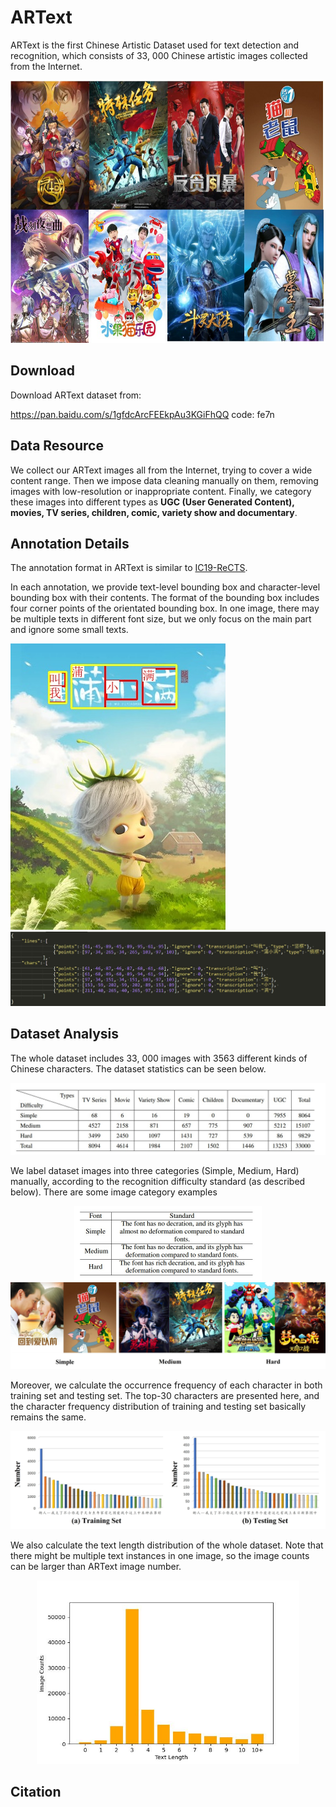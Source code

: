 
# ARText

ARText is the first Chinese Artistic Dataset used for text detection and recognition, which consists of 33, 000 Chinese artistic images collected from the Internet.

<div align=center>
    <img src="../resources/ARText_examples.jpg" width="600" height="420" />
</div>



## Download

Download ARText dataset from:

https://pan.baidu.com/s/1gfdcArcFEEkpAu3KGiFhQQ   code: fe7n



## Data Resource

We collect our ARText images all from the Internet, trying to cover a wide content range. Then we impose data cleaning manually on them, removing images with low-resolution or inappropriate content. Finally, we category these images into different types as **UGC (User Generated Content), movies, TV series, children, comic, variety show and documentary**.



## Annotation Details

The annotation format in ARText is similar to [IC19-ReCTS](https://rrc.cvc.uab.es/?ch=12).

In each annotation, we provide text-level bounding box and character-level bounding box with their contents. The format of the bounding box includes four corner points of the orientated bounding box. In one image, there may be multiple texts in different font size, but we only focus on the main part and ignore some small texts.  

<img src="../resources/annotation_example_img.jpg" />

<img src="../resources/annotation_example.jpg" />



## Dataset Analysis

The whole dataset includes 33, 000 images with 3563 different kinds of Chinese characters. The dataset statistics can be seen below. 

<img src="../resources/ARText_statistics.jpg" style="zoom:50%;" />

We label dataset images into three categories (Simple, Medium, Hard) manually, according to the recognition difficulty standard (as described below). There are some image category examples

<div align=center>
    <img src="../resources/ARText_classification_standard.jpg" style="zoom:50%;" />
</div>

   

<img src="../resources/ARText_category_examples.jpg" style="zoom:50%;" />

Moreover, we calculate the occurrence frequency of each character in both training set and testing set. The top-30 characters are presented here, and the character frequency distribution of training and testing set basically remains the same. 

<img src="../resources/character-frequency.jpg" style="zoom:67%;" />

We also calculate the text length distribution of the whole dataset. Note that there might be multiple text instances in one image, so the image counts can be larger than ARText image number.  

<div align=center>
    <img src="../resources/calculate_text_length.jpg" width="420" height="294" />
</div>




## Citation




